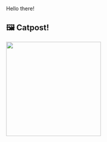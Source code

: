 Hello there!



## 🖼️ Catpost!

<sub>
    <img src="https://cdn2.thecatapi.com/images/an0.gif" height="256">
</sub>

